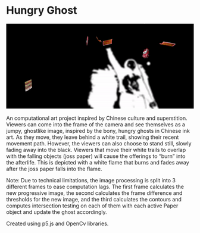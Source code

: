 # Hungry Ghost

![Live Demo of Code](https://github.com/freddiebz/Hungry-Ghost/blob/main/Assets/demo.gif)

An computational art project inspired by Chinese culture and superstition. Viewers can come into the frame of the camera and see themselves as a jumpy, ghostlike image, inspired by the bony, hungry ghosts in Chinese ink art. As they move, they leave behind a white trail, showing their recent movement path. However, the viewers can also choose to stand still, slowly fading away into the black. Viewers that move their white trails to overlap with the falling  objects (joss paper) will cause the offerings to “burn” into the afterlife. This is depicted with a white flame that burns and fades away after the joss paper falls into the flame.

Note: Due to technical limitations, the image processing is split into 3 different frames to ease computation lags. The first frame calculates the new progressive image, the second calculates the frame difference and thresholds for the new image, and the third calculates the contours and computes intersection testing on each of them with each active Paper object and update the ghost accordingly. 


Created using p5.js and OpenCv libraries.
